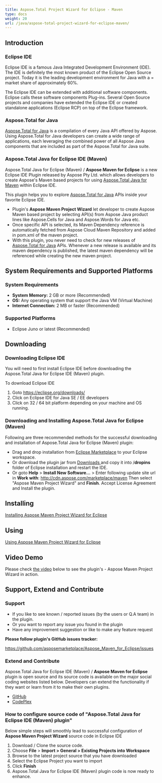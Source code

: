 ```yaml
---
title: Aspose.Total Project Wizard for Eclipse - Maven
type: docs
weight: 20
url: /java/aspose-total-project-wizard-for-eclipse-maven/
---
```


## **Introduction**
### **Eclipse IDE**
Eclipse IDE is a famous Java Integrated Development Environment (IDE). The IDE is definitely the most known product of the Eclipse Open Source project. Today it is the leading development environment for Java with a = market share of approximately 60%.

The Eclipse IDE can be extended with additional software components. Eclipse calls these software components Plug-ins. Several Open Source projects and companies have extended the Eclipse IDE or created standalone applications (Eclipse RCP) on top of the Eclipse framework.
### **Aspose.Total for Java**
[Aspose.Total for Java](http://www.aspose.com/java/total-component.aspx) is a compilation of every Java API offered by Aspose. Using Aspose.Total for Java developers can create a wide range of applications, each leveraging the combined power of all Aspose Java components that are included as part of the Aspose.Total for Java suite.
### **Aspose.Total Java for Eclipse IDE (Maven)**
Aspose.Total Java for Eclipse (Maven) / **Aspose Maven for Eclipse** is a new Eclipse IDE Plugin released by Aspose Pty Ltd. which allows developers to create Aspose's Maven based projects for using [Aspose.Total Java for Maven](http://docs.aspose.com:8082/docs/display/totaljava/4.+Aspose.Total+Java+for+Maven) within Eclipse IDE.

This plugin helps you to explore [Aspose.Total for Java](http://www.aspose.com/java/total-component.aspx) APIs inside your favorite Eclipse IDE.

- Plugin's **Aspose Maven Project Wizard** let developer to create Aspose Maven based project by selecting API(s) from Aspose Java product lines like Aspose.Cells for Java and Aspose.Words for Java etc.
- Once specific API is selected, its Maven Dependency reference is automatically fetched from Aspose Cloud Maven Repository and added in pom.xml of the maven project.
- With this plugin, you never need to check for new releases of [Aspose.Total for Java](http://www.aspose.com/java/total-component.aspx) APIs. Whenever a new release is available and its maven dependency is published, the latest maven dependency will be referenced while creating the new maven project.
## **System Requirements and Supported Platforms**
### **System Requirements**
- **System Memory:** 2 GB or more (Recommended)
- **OS:** Any operating system that support the Java VM (Virtual Machine)
- **Internet Connection:** 2 MB or faster (Recommended)
### **Supported Platforms**
- Eclipse Juno or latest (Recommended)
## **Downloading**
### **Downloading Eclipse IDE**
You will need to first install Eclipse IDE before downloading the Aspose.Total Java for Eclipse IDE (Maven) plugin.

To download Eclipse IDE

1. Goto <https://eclipse.org/downloads/>
1. Click on Eclipse IDE for Java SE / EE developers
1. Click on 32 / 64 bit platform depending on your machine and OS running.
### **Downloading and Installing Aspose.Total Java for Eclipse (Maven)**
Following are three recommended methods for the successful downloading and installation of Aspose.Total Java for Eclipse (Maven) plugin:

- Drag and drop installation from [Eclipse Marketplace](http://marketplace.eclipse.org/content/aspose-maven-project-wizard) to your Eclipse workspace.
- Or download the plugin jar from [Downloads ](https://asposemaveneclipse.codeplex.com/releases/view/612948)and copy it into /**dropins** folder of Eclipse installation and restart the IDE.
- Or goto **Help** > **Install New Software...** > Enter following update site url in **Work with**:
  <http://cdn.aspose.com/marketplace/maven>
  Then select "Aspose Maven Project Wizard" and **Finish**. Accept License Agreement and Install the plugin.
## **Installing**
[Installing Aspose Maven Project Wizard for Eclipse](http://www.aspose.com/docs/display/totaljava/Installing+and+Using+Aspose+Maven+Project+Wizard+for+Eclipse#InstallingandUsingAsposeMavenProjectWizardforEclipse-InstallingAsposeMavenProjectWizardforEclipse)
## **Using**
[Using Aspose Maven Project Wizard for Eclipse](http://www.aspose.com/docs/display/totaljava/Installing+and+Using+Aspose+Maven+Project+Wizard+for+Eclipse#InstallingandUsingAsposeMavenProjectWizardforEclipse-UsingAsposeMavenProjectWizardforEclipse)
## **Video Demo**
Please check [the video](https://youtu.be/qQqHOEhRTUM) below to see the plugin's - Aspose Maven Project Wizard in action.
## **Support, Extend and Contribute**
### **Support**
- If you like to see known / reported issues (by the users or Q.A team) in the plugin.
- Or you want to report any issue you found in the plugin
- Have any improvement suggestion or like to make any feature request

**Please follow plugin's GitHub issues tracker:**

<https://github.com/asposemarketplace/Aspose_Maven_for_Eclipse/issues>
### **Extend and Contribute**
Aspose.Total Java for Eclipse IDE (Maven) / **Aspose Maven for Eclipse** plugin is open source and its source code is available on the major social coding websites listed below. Developers can extend the functionality if they want or learn from it to make their own plugins.

- [GitHub](http://goo.gl/Nc6n2X)
- [CodePlex](http://goo.gl/2oNCL0)
### **How to configure source code of "Aspose.Total Java for Eclipse IDE (Maven) plugin"**
Below simple steps will smoothly lead to successful configuration of **Aspose Maven Project Wizard** source code in Eclipse IDE

1. Download / Clone the source code.
1. Choose **File** > **Import > General > Existing Projects into Workspace**
1. Browse to the latest project source that you have downloaded
1. Select the Eclipse Project you want to import
1. Click **Finish**
1. Aspose.Total Java for Eclipse IDE (Maven) plugin code is now ready to enhance.
